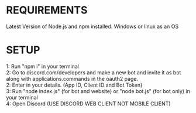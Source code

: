 # REQUIREMENTS
Latest Version of Node.js and npm installed.
Windows or linux as an OS

# SETUP
1: Run "npm i" in your terminal  
2: Go to discord.com/developers and make a new bot and invite it as bot along with applications.commands in the oauth2 page.  
2: Enter in your details. (App ID, Client ID and Bot Token)  
3: Run "node index.js" (for bot and website) or "node bot.js" (for bot only) in your terminal  
4: Open Discord (USE DISCORD WEB CLIENT NOT MOBILE CLIENT)  
